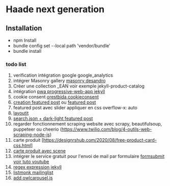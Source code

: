 # Haade next generation

## Installation
- npm Install
- bundle config set --local path 'vendor/bundle'
- bundle install

### todo list

1. verification intégration google google_analytics
2. intégrer Masonry gallery [masonry desandro](https://masonry.desandro.com)
3. Créer une collection _EAN voir exemple jekyll-product-catalog
4. intégration [pwa progressive-web-app jekyll](https://github.com/lavas-project/jekyll-pwa)
5. cookie consent [ orestbida cookieconsent](https://github.com/orestbida/cookieconsent)
6. [creation featured post](https://talk.jekyllrb.com/t/featured-post-or-popular-post/5157) ou [featured post](https://talk.jekyllrb.com/t/featured-post-or-popular-post/5157/2)
7. featured post avec slider appliquer en css overflow-x: auto
8.  [layoutit](https://www.layoutit.com/)
9.  [ search.json + dark-light ](https://jamstackthemes.dev/theme/jekyll-klise/)
[featured post](https://talk.jekyllrb.com/t/featured-post-or-popular-post/5157/2)
11. regarder fonctionnement scraping website avec scrapy, beautifulsoup, puppeteer ou cheerio (https://www.twilio.com/blog/4-outils-web-scraping-node-js)
12. carte produit  [https://designrshub.com/2020/08/free-product-card-css.html]
13. [carte produit avec scene](https://codepen.io/cannap/pen/WxJogO)
14. intégrer le service gratuit pour l'envoi de mail par formulaire [formsubmit](https://formsubmit.co) [voir tuto youtube](https://www.youtube.com/watch?v=Yg6POD0M30w)
15. [regex expression jekyll](https://michaelcurrin.github.io/code-cookbook/recipes/other/regex/)
16. [listmonk mailinglist](https://github.com/knadh/listmonk)
17. [add owlcarousel.js](https://owlcarousel2.github.io/OwlCarousel2/)
